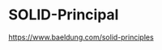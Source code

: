 # SOLID-Principal

<a href="https://www.baeldung.com/solid-principles">https://www.baeldung.com/solid-principles</a>
